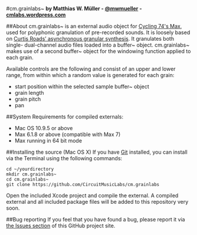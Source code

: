 #cm.grainlabs~
**by Matthias W. Müller - [@mwmueller](https://twitter.com/mwmueller) - [cmlabs.wordpress.com](https://cmlabs.wordpress.com/)**

##About
cm.grainlabs~ is an external audio object for [Cycling 74's Max](https://cycling74.com), used for polyphonic granulation of pre-recorded sounds. It is loosely based on [Curtis Roads’ asynchronous granular synthesis](http://www.granularsynthesis.com/hthesis/sync.html). It granulates both single- dual-channel audio files loaded into a buffer~ object. cm.grainlabs~ makes use of a second buffer~ object for the windowing function applied to each grain.

Available controls are the following and consist of an upper and lower range, from within which a random value is generated for each grain:
* start position within the selected sample buffer~ object
* grain length
* grain pitch
* pan

##System Requirements for compiled externals:
* Mac OS 10.9.5 or above
* Max 6.1.8 or above (compatible with Max 7)
* Max running in 64 bit mode

##Installing the source (Mac OS X)
If you have [Git](http://git-scm.com/) installed, you can install via the Terminal using the following commands:

	cd ~/yourdirectory
	mkdir cm.grainlabs~
	cd cm.grainlabs~
	git clone https://github.com/CircuitMusicLabs/cm.grainlabs

Open the included Xcode project and compile the external. A compiled external and all included package files will be added to this repository very soon.

##Bug reporting
If you feel that you have found a bug, please report it via [the Issues section](https://github.com/CircuitMusicLabs/cm.grainlabs/issues) of this GitHub project site.
